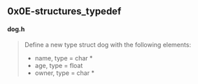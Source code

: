 ## 0x0E-structures_typedef  
  
#### dog.h  
  
> Define a new type struct dog with the following elements:
> * name, type = char *
> * age, type = float
> * owner, type = char *
